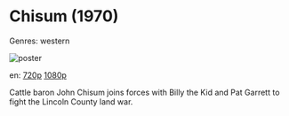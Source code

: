 # Chisum (1970)

Genres: western

![poster](http://image.tmdb.org/t/p/w500/rZ2LU3vnSvpRVafHuCfczDAhGrF.jpg)

en:
  [720p](magnet:?xt=urn:btih:AE6169EA514CD04F40C15C790FD2B1788BB39558&tr=udp://glotorrents.pw:6969/announce&tr=udp://tracker.opentrackr.org:1337/announce&tr=udp://torrent.gresille.org:80/announce&tr=udp://tracker.openbittorrent.com:80&tr=udp://tracker.coppersurfer.tk:6969&tr=udp://tracker.leechers-paradise.org:6969&tr=udp://p4p.arenabg.ch:1337&tr=udp://tracker.internetwarriors.net:1337)
  [1080p](magnet:?xt=urn:btih:8DD2F5E91FDD7CCE2046E15D6FD882069E9AF412&tr=udp://glotorrents.pw:6969/announce&tr=udp://tracker.opentrackr.org:1337/announce&tr=udp://torrent.gresille.org:80/announce&tr=udp://tracker.openbittorrent.com:80&tr=udp://tracker.coppersurfer.tk:6969&tr=udp://tracker.leechers-paradise.org:6969&tr=udp://p4p.arenabg.ch:1337&tr=udp://tracker.internetwarriors.net:1337)
  


Cattle baron John Chisum joins forces with Billy the Kid and Pat Garrett to fight the Lincoln County land war.